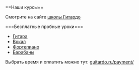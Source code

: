 ==Наши курсы==

Смотрите на сайте [школы Гитардо](http://guitardo.ru)

===Бесплатные пробные уроки===
- [Гитара](http://guitardo.ru/guitar-intensiv/)
- [Вокал](http://guitardo.ru/vocal-intensiv/)
- [Фортепиано](http://guitardo.ru/piano-intensiv/)
- [Барабаны](http://guitardo.ru/drums-intensiv/)

Выбрать время и оплатить можно тут: [guitardo.ru/payment/](http://guitardo.ru/payment/)
